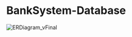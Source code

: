 # BankSystem-Database


![ERDiagram_vFinal](https://user-images.githubusercontent.com/100037752/203517826-5cde92e6-9ebb-4f5d-9667-6d98b60003c7.png)
